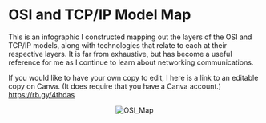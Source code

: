 # OSI and TCP/IP Model Map
This is an infographic I constructed mapping out the layers of the OSI and TCP/IP models, along with technologies that relate to each at their respective layers. It is far from exhaustive, but has become a useful reference for me as I continue to learn about networking communications. 

If you would like to have your own copy to edit, I here is a link to an editable copy on Canva. (It does require that you have a Canva account.)
https://rb.gy/4thdas

<p align="center">
<img src="https://i.imgur.com/ONSPY17.png" alt="OSI_Map"/>
</p>
